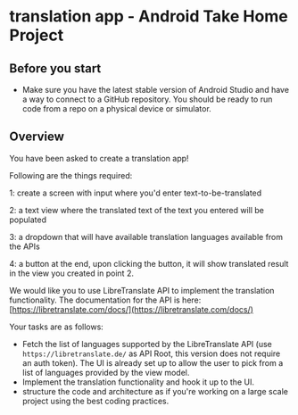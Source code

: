# translation app - Android Take Home Project

## Before you start

- Make sure you have the latest stable version of Android Studio and have a way to connect to a GitHub repository. You should be ready to run code from a repo on a physical device or simulator.

## Overview

You have been asked to create a translation app! 

Following are the things required:

1: create a screen with input where you'd enter text-to-be-translated

2: a text view where the translated text of the text you entered will be populated

3: a dropdown that will have available translation languages available from the APIs

4: a button at the end, upon clicking the button, it will show translated result in the view you created in point 2.


We would like you to use LibreTranslate API to implement the translation functionality. The documentation for the API is here: [https://libretranslate.com/docs/](https://libretranslate.com/docs/)


Your tasks are as follows:

- Fetch the list of languages supported by the LibreTranslate API (use `https://libretranslate.de/` as API Root, this version does not require an auth token). The UI is already set up to allow the user to pick from a list of languages provided by the view model.
- Implement the translation functionality and hook it up to the UI.
- structure the code and architecture as if you're working on a large scale project using the best coding practices.
